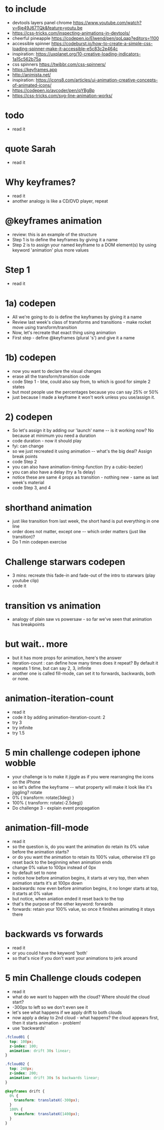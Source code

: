 # to include

- devtools layers panel chrome https://www.youtube.com/watch?v=6je49J67TQk&feature=youtu.be
- https://css-tricks.com/inspecting-animations-in-devtools/
- cheerful pineapple https://codepen.io/Elwend/pen/qoLqap?editors=1100
- accessible spinner https://codeburst.io/how-to-create-a-simple-css-loading-spinner-make-it-accessible-e5c83c2e464c
- inspiration: https://uxplanet.org/10-creative-loading-indicators-1a15c562b75a
- css spinners https://twibbr.com/css-spinners/
- https://keyframes.app
- http://animista.net/
- inspiration: https://icons8.com/articles/ui-animation-creative-concepts-of-animated-icons/
- https://codepen.io/avcoder/pen/qYBgBp
- https://css-tricks.com/svg-line-animation-works/

# todo

- read it

# quote Sarah

- read it

# Why keyframes?

- read it
- another analogy is like a CD/DVD player, repeat

# @keyframes animation

- review: this is an example of the structure
- Step 1 is to define the keyframes by giving it a name
- Step 2 is to assign your named keyframe to a DOM element(s) by using keyword 'animation' plus more values

# Step 1

- read it

# 1a) codepen

- All we're going to do is define the keyframes by giving it a name
- Review last week's class of transforms and transitions - make rocket move using transform/transition
- Now, let's recreate that exact thing using animation
- First step - define @keyframes (plural 's') and give it a name

# 1b) codepen

- now you want to declare the visual changes
- erase all the transform/transition code
- code Step 1 - btw, could also say from, to which is good for simple 2 states
- but most people use the percentages because you can say 25% or 50%
- just because I made a keyframe it won't work unless you use/assign it.

# 2) codepen

- So let's assign it by adding our 'launch' name -- is it working now? No because at minimum you need a duration
- code duration - now it should play
- fyi: can change
- so we just recreated it using animation -- what's the big deal? Assign break points
- code Step 2
- you can also have animation-timing-function (try a cubic-bezier)
- you can also have a delay (try a 1s delay)
- notice these are same 4 props as transition - nothing new - same as last week's material
- code Step 3, and 4

# shorthand animation

- just like transition from last week, the short hand is put everything in one line
- order does not matter, except one -- which order matters (just like transition)?
- Do 1 min codepen exercise

# Challenge starwars codepen

- 3 mins: recreate this fade-in and fade-out of the intro to starwars (play youtube clip)
- code it

# transition vs animation

- analogy of plain saw vs powersaw - so far we've seen that animation has breakpoints

# but wait.. more

- but it has more props for animation, here's the answer
- iteration-count : can define how many times does it repeat? By default it repeats 1 time, but can say 2, 3, infinite
- another one is called fill-mode, can set it to forwards, backwards, both or none.

# animation-iteration-count

- read it
- code it by adding animation-iteration-count: 2
- try 3
- try infinite
- try 1.5

# 5 min challenge codepen iphone wobble

- your challenge is to make it jiggle as if you were rearranging the icons on the iPhone
- so let's define the keyframe -- what property will make it look like it's jiggling? rotate
- 0% { transform: rotate(3deg) }
- 100% { transform: rotate(-2.5deg)}
- Do challenge 3 - explain event propagation

# animation-fill-mode

- read it
- so the question is, do you want the animation do retain its 0% value before the animation starts?
- or do you want the animation to retain its 100% value, otherwise it'll go reset back to the beginning when animation ends
- change 0% value to 100px instead of 0px
- by default set to none
- notice how before animation begins, it starts at very top, then when animation starts it's at 100px down
- backwards: now even before animation begins, it no longer starts at top, it starts at 0% value
- but notice, when aniation ended it reset back to the top
- that's the purpose of the other keyword: forwards
- forwards: retain your 100% value, so once it finishes animating it stays there

# backwards vs forwards

- read it
- or you could have the keyword 'both'
- so that's nice if you don't want your animations to jerk around

# 5 min Challenge clouds codepen

- read it
- what do we want to happen with the cloud? Where should the cloud start?
- -300px to left so we don't even see it
- let's see what happens if we apply drift to both clouds
- now apply a delay to 2nd cloud - what happens? the cloud appears first, then it starts animation - problem!
- use 'backwards'

```css
.fcloud01 {
  top: 100px;
  z-index: 100;
  animation: drift 30s linear;
}

.fcloud02 {
  top: 240px;
  z-index: 200;
  animation: drift 30s 5s backwards linear;
}

@keyframes drift {
  0% {
    transform: translateX(-300px);
  }
  100% {
    transform: translateX(1400px);
  }
}
```
